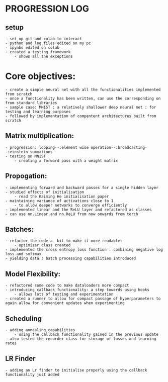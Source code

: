 # PROGRESSION LOG

## setup

	- set up git and colab to interact 
	- python and log files edited on my pc
	- ipynbs edited on colab
	- created a testing framework
		- shows all the exceptions 

# Core objectives:
	
	- create a simple neural net with all the functionalities implemented from scratch
	- once a functionality has been written, can use the corresponding on from standard libraries
	- sample case: MNIST : a relatively shallower deep neural net : for testing and learning purposes
	- followed by implementation of compentent architectures built from scratch

## Matrix multiplication:

	- progression: looping--:element wise operation--:broadcasting--:einstein summations
	- testing on MNIST
		- creating a forward pass with a weight matrix 

## Propogation:

	- implementing forward and backward passes for a single hidden layer
	- studied effects of initialisation 
		- read the Kaiming He initialisation paper
	- maintaining variance of activations close to 1 
		- to allow deeper networks to converge efficiently
	- implemented linear and the ReLU layer and refactored as classes
	- can use nn.Linear and nn.ReLU from now onwards from torch

## Batches:
	
	- refactor the code a  bit to make it more readable:
		- optimizer class created
	- implemented the cross entropy loss function : combining negative log loss and softmax 
	- yielding data : batch processing capabilities introduced 

## Model Flexibility:

	- refactored some code to make dataloaders more compact 
	- introducing callback functionality: a step towards using hooks
		- allows lots of testing and experimentation 
	- created a runner to allow for compact passage of hyperparameters to again allow for convenient updates when experimenting
	 

## Scheduling 

	- adding annealing capabilities 
		- using the callback functionality gained in the previous update
	- also tested the recorder class for storage of losses and learning rates

## LR Finder
	
	- adding an Lr finder to initialise properly using the callback functionality just added
	
